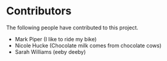 # Contributors

The following people have contributed to this project.

* Mark Piper (I like to ride my bike)
* Nicole Hucke (Chocolate milk comes from chocolate cows)
* Sarah Williams (eeby deeby)
